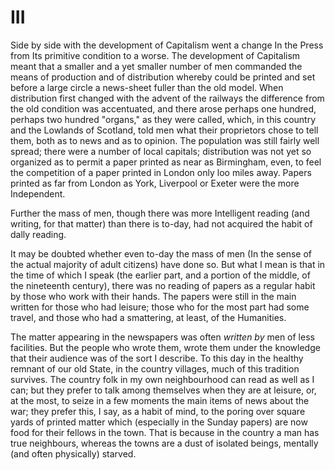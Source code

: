# III

Side by side with the development of Capitalism went a change In the Press from Its primitive condition to a worse. The development of Capitalism meant that a smaller and a yet smaller number of men commanded the means of production and of distribution whereby could be printed and set before a large circle a news-sheet fuller than the old model. When distribution first changed with the advent of the railways the difference from the old condition was accentuated, and there arose perhaps one hundred, perhaps two hundred "organs," as they were called, which, in this country and the Lowlands of Scotland, told men what their proprietors chose to tell them, both as to news and as to opinion. The population was still fairly well spread; there were a number of local capitals; distribution was not yet so organized as to permit a paper printed as near as Birmingham, even, to feel the competition of a paper printed in London only loo miles away. Papers printed as far from London as York, Liverpool or Exeter were the more Independent.

Further the mass of men, though there was more Intelligent reading (and writing, for that matter) than there is to-day, had not acquired the habit of dally reading.

It may be doubted whether even to-day the mass of men (In the sense of the actual majority of adult citizens) have done so. But what I mean is that in the time of which I speak (the earlier part, and a portion of the middle, of the nineteenth century), there was no reading of papers as a regular habit by those who work with their hands. The papers were still in the main written for those who had leisure; those who for the most part had some travel, and those who had a smattering, at least, of the Humanities.

The matter appearing in the newspapers was often *written by* men of less facilities. But the people who wrote them, wrote them under the knowledge that their audience was of the sort I describe. To this day in the healthy remnant of our old State, in the country villages, much of this tradition survives. The country folk in my own neighbourhood can read as well as I can; but they prefer to talk among themselves when they are at leisure, or, at the most, to seize in a few moments the main items of news about the war; they prefer this, I say, as a habit of mind, to the poring over square yards of printed matter which (especially in the Sunday papers) are now food for their fellows in the town. That is because in the country a man has true neighbours, whereas the towns are a dust of isolated beings, mentally (and often physically) starved.
